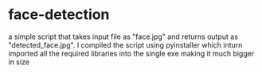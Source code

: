 # face-detection
a simple script that takes input file as "face.jpg" and returns output as "detected_face.jpg". I compiled the script using pyinstaller which inturn imported all the required libraries into the single exe making it much bigger in size
